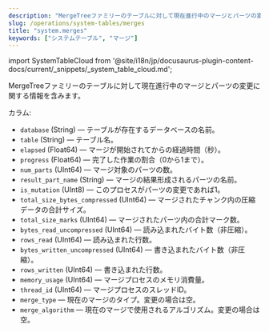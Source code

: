```yaml
---
description: "MergeTreeファミリーのテーブルに対して現在進行中のマージとパーツの変更に関する情報を含むシステムテーブル。"
slug: /operations/system-tables/merges
title: "system.merges"
keywords: ["システムテーブル", "マージ"]
---
```

import SystemTableCloud from '@site/i18n/jp/docusaurus-plugin-content-docs/current/_snippets/_system_table_cloud.md';

<SystemTableCloud/>

MergeTreeファミリーのテーブルに対して現在進行中のマージとパーツの変更に関する情報を含みます。

カラム:

- `database` (String) — テーブルが存在するデータベースの名前。
- `table` (String) — テーブル名。
- `elapsed` (Float64) — マージが開始されてからの経過時間（秒）。
- `progress` (Float64) — 完了した作業の割合（0から1まで）。
- `num_parts` (UInt64) — マージ対象のパーツの数。
- `result_part_name` (String) — マージの結果形成されるパーツの名前。
- `is_mutation` (UInt8) — このプロセスがパーツの変更であれば1。
- `total_size_bytes_compressed` (UInt64) — マージされたチャンク内の圧縮データの合計サイズ。
- `total_size_marks` (UInt64) — マージされたパーツ内の合計マーク数。
- `bytes_read_uncompressed` (UInt64) — 読み込まれたバイト数（非圧縮）。
- `rows_read` (UInt64) — 読み込まれた行数。
- `bytes_written_uncompressed` (UInt64) — 書き込まれたバイト数（非圧縮）。
- `rows_written` (UInt64) — 書き込まれた行数。
- `memory_usage` (UInt64) — マージプロセスのメモリ消費量。
- `thread_id` (UInt64) — マージプロセスのスレッドID。
- `merge_type` — 現在のマージのタイプ。変更の場合は空。
- `merge_algorithm` — 現在のマージで使用されるアルゴリズム。変更の場合は空。
